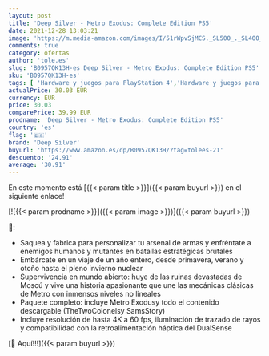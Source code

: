 ```yaml
---
layout: post
title: 'Deep Silver - Metro Exodus: Complete Edition PS5'
date: 2021-12-28 13:03:21
image: 'https://m.media-amazon.com/images/I/51rWpvSjMCS._SL500_._SL400_.jpg'
comments: true
category: ofertas
author: 'tole.es'
slug: 'B0957QK13H-es Deep Silver - Metro Exodus: Complete Edition PS5'
sku: 'B0957QK13H-es'
tags: [ 'Hardware y juegos para PlayStation 4','Hardware y juegos para PlayStation 5','Juegos para PlayStation 4','Juegos para PlayStation 5','Videojuegos','deep silver','ps5', ]
actualPrice: 30.03 EUR
currency: EUR
price: 30.03
comparePrice: 39.99 EUR
prodname: 'Deep Silver - Metro Exodus: Complete Edition PS5'
country: 'es'
flag: '🇪🇸'
brand: 'Deep Silver'
buyurl: 'https://www.amazon.es/dp/B0957QK13H/?tag=tolees-21'
descuento: '24.91'
average: '30.91'
---
```


En este momento está [{{< param title >}}]({{< param buyurl >}}) en el siguiente enlace!

[![{{< param prodname >}}]({{< param image >}})]({{< param buyurl >}})

🔎:

- Saquea y fabrica para personalizar tu arsenal de armas y enfréntate a enemigos humanos y mutantes en batallas estratégicas brutales
- Embárcate en un viaje de un año entero, desde primavera, verano y otoño hasta el pleno invierno nuclear
- Supervivencia en mundo abierto: huye de las ruinas devastadas de Moscú y vive una historia apasionante que une las mecánicas clásicas de Metro con inmensos niveles no lineales
- Paquete completo: incluye Metro Exodusy todo el contenido descargable (TheTwoColonelsy SamsStory)
- Incluye resolución de hasta 4K a 60 fps, iluminación de trazado de rayos y compatibilidad con la retroalimentación háptica del DualSense

[🛒 Aquí!!!]({{< param buyurl >}})
